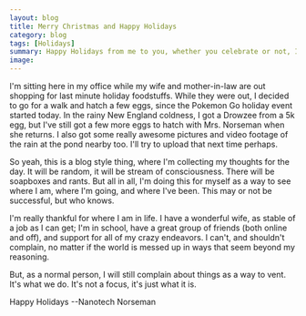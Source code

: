 ```yaml
---
layout: blog
title: Merry Christmas and Happy Holidays
category: blog
tags: [Holidays]  
summary: Happy Holidays from me to you, whether you celebrate or not, I hope you are well!
image:
---
```


<p>
  I'm sitting here in my office while my wife and mother-in-law are out shopping for last minute holiday foodstuffs.  While they were out, I decided to go for a walk and hatch a few eggs, since the Pokemon Go holiday event started today.  In the rainy New England coldness, I got a Drowzee from a 5k egg, but I've still got a few more eggs to hatch with Mrs. Norseman when she returns.  I also got some really awesome pictures and video footage of the rain at the pond nearby too.  I'll try to upload that next time perhaps.
</p>
<p>
  So yeah, this is a blog style thing, where I'm collecting my thoughts for the day.  It will be random, it will be stream of consciousness.  There will be soapboxes and rants.  But all in all, I'm doing this for myself as a way to see where I am, where I'm going, and where I've been.  This may or not be successful, but who knows.
</p>
<p>
  I'm really thankful for where I am in life. I have a wonderful wife, as stable of a job as I can get; I'm in school, have a great group of friends (both online and off), and support for all of my crazy endeavors.  I can't, and shouldn't complain, no matter if the world is messed up in ways that seem beyond my reasoning.
</p>
<p>
  But, as a normal person, I will still complain about things as a way to vent.  It's what we do.  It's not a focus, it's just what it is.
</p>

Happy Holidays
--Nanotech Norseman
